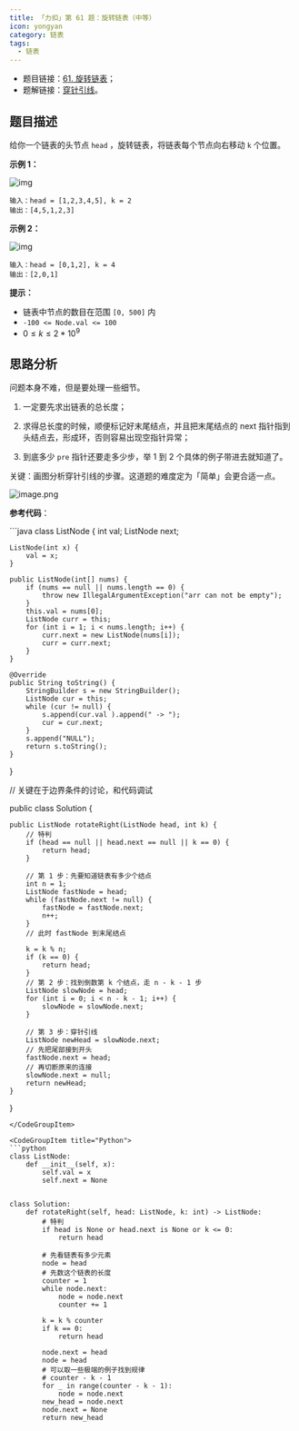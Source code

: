 ```yaml
---
title: 「力扣」第 61 题：旋转链表（中等）
icon: yongyan
category: 链表
tags:
  - 链表
---
```


+ 题目链接：[61. 旋转链表](https://leetcode-cn.com/problems/rotate-list/)；
+ 题解链接：[穿针引线](https://leetcode-cn.com/problems/rotate-list/solution/chuan-zhen-yin-xian-by-liweiwei1419/)。

## 题目描述

给你一个链表的头节点 `head` ，旋转链表，将链表每个节点向右移动 `k` 个位置。

**示例 1：**

![img](https://assets.leetcode.com/uploads/2020/11/13/rotate1.jpg)



```
输入：head = [1,2,3,4,5], k = 2
输出：[4,5,1,2,3]
```

**示例 2：**

![img](https://assets.leetcode.com/uploads/2020/11/13/roate2.jpg)



```
输入：head = [0,1,2], k = 4
输出：[2,0,1]
```

 **提示：**

- 链表中节点的数目在范围 `[0, 500]` 内
- `-100 <= Node.val <= 100`
- $0 \le k \le 2 * 10^9$

## 思路分析

问题本身不难，但是要处理一些细节。

1. 一定要先求出链表的总长度；


2. 求得总长度的时候，顺便标记好末尾结点，并且把末尾结点的 next 指针指到头结点去，形成环，否则容易出现空指针异常；

3. 到底多少 `pre` 指针还要走多少步，举 1 到 2 个具体的例子带进去就知道了。

关键：画图分析穿针引线的步骤。这道题的难度定为「简单」会更合适一点。

![image.png](https://pic.leetcode-cn.com/0d3f7795cfae2afa8d4145f66216ba837f72ca08d86ecbc010ad1ae9e66696c2-image.png)

**参考代码**：

<CodeGroup>
<CodeGroupItem title="Java">
```java
class ListNode {
    int val;
    ListNode next;

    ListNode(int x) {
        val = x;
    }

    public ListNode(int[] nums) {
        if (nums == null || nums.length == 0) {
            throw new IllegalArgumentException("arr can not be empty");
        }
        this.val = nums[0];
        ListNode curr = this;
        for (int i = 1; i < nums.length; i++) {
            curr.next = new ListNode(nums[i]);
            curr = curr.next;
        }
    }

    @Override
    public String toString() {
        StringBuilder s = new StringBuilder();
        ListNode cur = this;
        while (cur != null) {
            s.append(cur.val ).append(" -> ");
            cur = cur.next;
        }
        s.append("NULL");
        return s.toString();
    }
}


// 关键在于边界条件的讨论，和代码调试

public class Solution {

    public ListNode rotateRight(ListNode head, int k) {
        // 特判
        if (head == null || head.next == null || k == 0) {
            return head;
        }

        // 第 1 步：先要知道链表有多少个结点
        int n = 1;
        ListNode fastNode = head;
        while (fastNode.next != null) {
            fastNode = fastNode.next;
            n++;
        }
        // 此时 fastNode 到末尾结点

        k = k % n;
        if (k == 0) {
            return head;
        }
        // 第 2 步：找到倒数第 k 个结点，走 n - k - 1 步
        ListNode slowNode = head;
        for (int i = 0; i < n - k - 1; i++) {
            slowNode = slowNode.next;
        }

        // 第 3 步：穿针引线
        ListNode newHead = slowNode.next;
        // 先把尾部接到开头
        fastNode.next = head;
        // 再切断原来的连接
        slowNode.next = null;
        return newHead;
    }
}
```
</CodeGroupItem>

<CodeGroupItem title="Python">
```python
class ListNode:
    def __init__(self, x):
        self.val = x
        self.next = None


class Solution:
    def rotateRight(self, head: ListNode, k: int) -> ListNode:
        # 特判
        if head is None or head.next is None or k <= 0:
            return head

        # 先看链表有多少元素
        node = head
        # 先数这个链表的长度
        counter = 1
        while node.next:
            node = node.next
            counter += 1

        k = k % counter
        if k == 0:
            return head

        node.next = head
        node = head
        # 可以取一些极端的例子找到规律
        # counter - k - 1
        for _ in range(counter - k - 1):
            node = node.next
        new_head = node.next
        node.next = None
        return new_head
```
</CodeGroupItem>
</CodeGroup>







